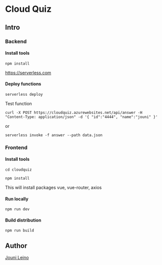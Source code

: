 # Cloud Quiz

## Intro



### Backend

#### Install tools

```
npm install
```

https://serverless.com



#### Deploy functions

```
serverless deploy
```

Test function

```
curl -X POST https://cloudquiz.azurewebsites.net/api/answer -H "Content-Type: application/json" -d '{ "id":"4444", "name":"jouni" }' 
```
or
```
serverless invoke -f answer --path data.json
```

### Frontend

#### Install tools

```
cd cloudquiz

npm install
```
This will install packages vue, vue-router, axios

#### Run locally

```
npm run dev
```

#### Build distribution

```
npm run build
```





## Author

[Jouni Leino](https://github.com/jounile)